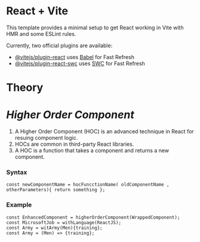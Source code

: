 # React + Vite

This template provides a minimal setup to get React working in Vite with HMR and some ESLint rules.

Currently, two official plugins are available:

- [@vitejs/plugin-react](https://github.com/vitejs/vite-plugin-react/blob/main/packages/plugin-react/README.md) uses [Babel](https://babeljs.io/) for Fast Refresh
- [@vitejs/plugin-react-swc](https://github.com/vitejs/vite-plugin-react-swc) uses [SWC](https://swc.rs/) for Fast Refresh


# Theory

# _Higher Order Component_

1. A Higher Order Component (HOC) is an advanced technique in React for resuing component logic.
2. HOCs are common in third-party React libraries.
3. A HOC is a function that takes a component and returns a new component.

<h3>Syntax</h3>

    const newComponentName = hocFuncctionName( oldComponentName , otherParameters){ return something };

<h3>Example</h3>

    const EnhancedComponent = higherOrderComponent(WrappedComponent);
    const MicrosoftJob = withLanguage(ReactJS);
    const Army = witArmy(Men){training};
    const Army = (Men) => {training};
